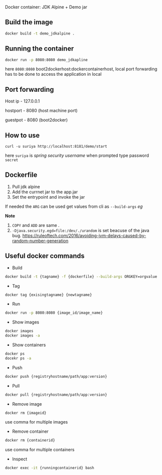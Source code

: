 Docker container: JDK Alpine + Demo jar

## Build the image

```sh
docker build -t demo_jdkalpine .
```

## Running the container

```sh
docker run -p 8080:8080 demo_jdkapline
```
here ```8080:8080``` boot2dockerhost:dockercontainerhost, local port forwarding has to be done to access the application in local

## Port forwarding

Host ip - 127.0.0.1 

hostport - 8080 (host machine port)

guestpot - 8080 (boot2docker)

## How to use

```
curl -u suriya http://localhost:8181/demo/start
```
here ```suriya``` is _spring security username_ when prompted type password ```secret```


## Dockerfile

1. Pull jdk alpine
2. Add the currnet jar to the app.jar
3. Set the entrypoint and invoke the jar

If needed the `ARG` can be used get values from cli as `--build-args`
_eg_ 

__Note__ 
1. `COPY` and `ADD` are same .
2. `-Djava.security.egd=file:/dev/./urandom` is set beacuse of the java bug. https://ruleoftech.com/2016/avoiding-jvm-delays-caused-by-random-number-generation

## Useful docker commands

* Build

```sh
docker build -t {tagname} -f {dockerfile} --build-args ORGKEY=orgvalue .
```

* Tag

```sh
docker tag {exisingtagname} {newtagname}
```

* Run

```sh
docker run -p 8080:8080 {image_id/image_name}
```

* Show images

```sh
docker images
docker images -a
```

* Show containers
```sh
docker ps 
docekr ps -a
```

* Push
```sh
docker push {registryhostname/path/app:version}
```

* Pull
```sh
docker pull {registryhostname/path/app:version}
```

* Remove image
```sh
docker rm {imageid}
```
use comma for multiple images
* Remove container
```sh
docker rm {containerid}
```
use comma for multiple containers

* Inspect
```sh
docker exec -it {runningcontainerid} bash
```